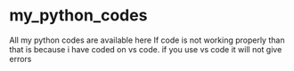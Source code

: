 # my_python_codes
All my python codes are available here
If code is not working properly than that is because i have coded on vs code. if you use vs code it will not give errors
